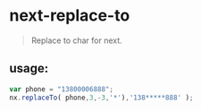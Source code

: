 # next-replace-to
> Replace to char for next.


## usage:
```js
var phone = "13800006888";
nx.replaceTo( phone,3,-3,'*'),'138*****888' );
```
